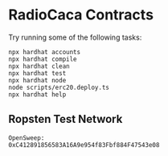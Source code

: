 # RadioCaca Contracts

Try running some of the following tasks:

```shell
npx hardhat accounts
npx hardhat compile
npx hardhat clean
npx hardhat test
npx hardhat node
node scripts/erc20.deploy.ts
npx hardhat help
```

## Ropsten Test Network
```
OpenSweep:
0xC412891856583A16A9e954f83Fbf884F47543e08
```
